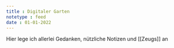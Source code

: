 ```yaml
---
title : Digitaler Garten
notetype : feed
date : 01-01-2022
---
```


Hier lege ich allerlei Gedanken, nützliche Notizen und [[Zeugs]] an
